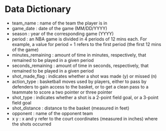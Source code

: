 # Data Dictionary

- team_name	: name of the team the player is in
- game_date	: date of the game (MM/DD/YYYY)
- season : year of the corresponding game (YYYY)
- period : an NBA game is divided in 4 periods of 12 mins each. For example, a value for period = 1 refers to the first period (the first 12 mins of the game)
- minutes_remaining	: amount of time in minutes, respectively, that remained to be played in a given period
- seconds_remaining	: amount of time in seconds, respectively, that remained to be played in a given period
- shot_made_flag : indicates whether a shot was made (y) or missed (n)
- action_type	: basketball moves used by players, either to pass by defenders to gain access to the basket, or to get a clean pass to a teammate to score a two pointer or three pointer
- shot_type	: indicates whether a shot is a 2-point field goal, or a 3-point field goal
- shot_distance : distance to the basket (measured in feet)
- opponent : name of the opponent team
- x y : x and y refer to the court coordinates (measured in inches) where the shots occurred